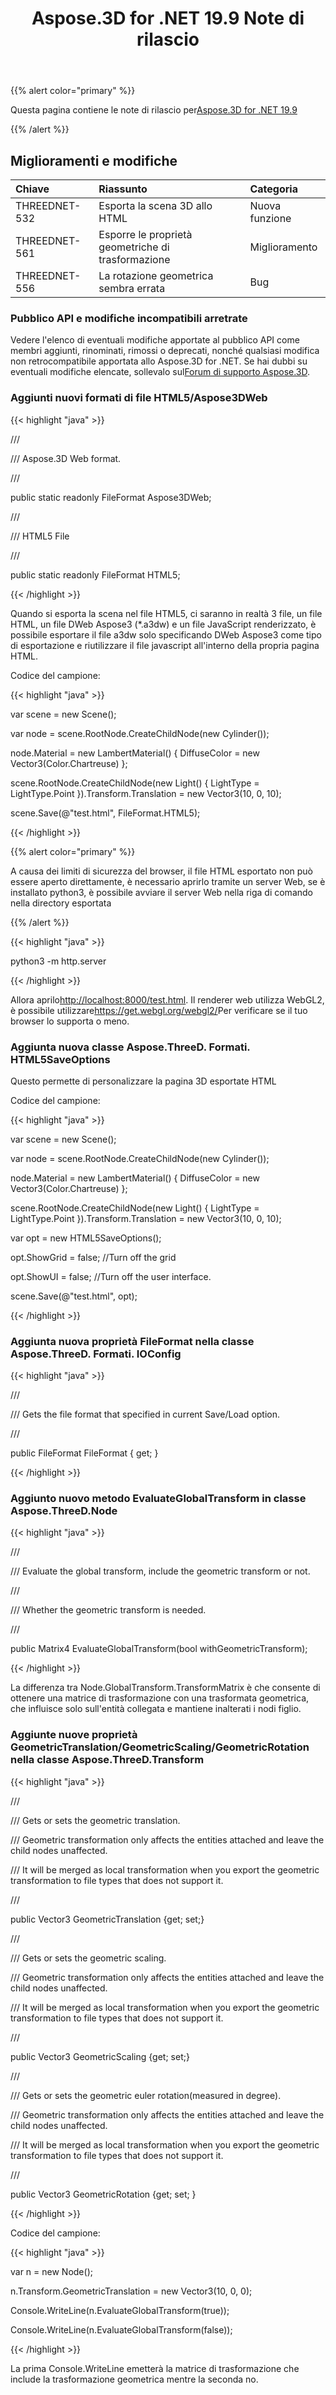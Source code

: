 ﻿---
title: Aspose.3D for .NET 19.9 Note di rilascio
type: docs
weight: 40
url: /it/net/aspose-3d-for-net-19-9-release-notes/
---
{{% alert color="primary" %}} 

Questa pagina contiene le note di rilascio per[Aspose.3D for .NET 19.9](/3d/it/net/aspose-3d-for-net-19-9-release-notes/)

{{% /alert %}} 
## **Miglioramenti e modifiche**

|**Chiave**|**Riassunto**|**Categoria**|
|:- |:- |:- |
|THREEDNET-532|Esporta la scena 3D allo HTML|Nuova funzione|
|THREEDNET-561|Esporre le proprietà geometriche di trasformazione|Miglioramento|
|THREEDNET-556|La rotazione geometrica sembra errata|Bug|
### **Pubblico API e modifiche incompatibili arretrate**
Vedere l'elenco di eventuali modifiche apportate al pubblico API come membri aggiunti, rinominati, rimossi o deprecati, nonché qualsiasi modifica non retrocompatibile apportata allo Aspose.3D for .NET. Se hai dubbi su eventuali modifiche elencate, sollevalo sul[Forum di supporto Aspose.3D](https://forum.aspose.com/c/3d).
### **Aggiunti nuovi formati di file HTML5/Aspose3DWeb**
{{< highlight "java" >}}

 /// <summary>

/// Aspose.3D Web format.

/// </summary>

public static readonly FileFormat Aspose3DWeb;

/// <summary>

/// HTML5 File

/// </summary>

public static readonly FileFormat HTML5;

{{< /highlight >}}

Quando si esporta la scena nel file HTML5, ci saranno in realtà 3 file, un file HTML, un file DWeb Aspose3 (*.a3dw) e un file JavaScript renderizzato, è possibile esportare il file a3dw solo specificando DWeb Aspose3 come tipo di esportazione e riutilizzare il file javascript all'interno della propria pagina HTML.

Codice del campione:

{{< highlight "java" >}}

 var scene = new Scene();

var node = scene.RootNode.CreateChildNode(new Cylinder());

node.Material = new LambertMaterial() { DiffuseColor = new Vector3(Color.Chartreuse) };

scene.RootNode.CreateChildNode(new Light() { LightType = LightType.Point }).Transform.Translation = new Vector3(10, 0, 10);

scene.Save(@"test.html", FileFormat.HTML5);

{{< /highlight >}}

{{% alert color="primary" %}} 

A causa dei limiti di sicurezza del browser, il file HTML esportato non può essere aperto direttamente, è necessario aprirlo tramite un server Web, se è installato python3, è possibile avviare il server Web nella riga di comando nella directory esportata

{{% /alert %}} 

{{< highlight "java" >}}

 python3 -m http.server

{{< /highlight >}}

Allora aprilo<http://localhost:8000/test.html>. Il renderer web utilizza WebGL2, è possibile utilizzare<https://get.webgl.org/webgl2/>Per verificare se il tuo browser lo supporta o meno.
### **Aggiunta nuova classe Aspose.ThreeD. Formati. HTML5SaveOptions**
Questo permette di personalizzare la pagina 3D esportate HTML

Codice del campione:

{{< highlight "java" >}}

 var scene = new Scene();

var node = scene.RootNode.CreateChildNode(new Cylinder());

node.Material = new LambertMaterial() { DiffuseColor = new Vector3(Color.Chartreuse) };

scene.RootNode.CreateChildNode(new Light() { LightType = LightType.Point }).Transform.Translation = new Vector3(10, 0, 10);

var opt = new HTML5SaveOptions();

opt.ShowGrid = false;  //Turn off the grid

opt.ShowUI = false; //Turn off the user interface.

scene.Save(@"test.html", opt);

{{< /highlight >}}
### **Aggiunta nuova proprietà FileFormat nella classe Aspose.ThreeD. Formati. IOConfig**
{{< highlight "java" >}}

 /// <summary>

/// Gets the file format that specified in current Save/Load option.

/// </summary>

public FileFormat FileFormat { get; }

{{< /highlight >}}
### **Aggiunto nuovo metodo EvaluateGlobalTransform in classe Aspose.ThreeD.Node**
{{< highlight "java" >}}

 /// <summary>

/// Evaluate the global transform, include the geometric transform or not.

/// </summary>

/// <param name="withGeometricTransform">Whether the geometric transform is needed.</param>

/// <returns></returns>

public Matrix4 EvaluateGlobalTransform(bool withGeometricTransform);

{{< /highlight >}}

La differenza tra Node.GlobalTransform.TransformMatrix è che consente di ottenere una matrice di trasformazione con una trasformata geometrica, che influisce solo sull'entità collegata e mantiene inalterati i nodi figlio.
### **Aggiunte nuove proprietà GeometricTranslation/GeometricScaling/GeometricRotation nella classe Aspose.ThreeD.Transform**
{{< highlight "java" >}}

 /// <summary>

/// Gets or sets the geometric translation. 

/// Geometric transformation only affects the entities attached and leave the child nodes unaffected.

/// It will be merged as local transformation when you export the geometric transformation to file types that does not support it.

/// </summary>

public Vector3 GeometricTranslation {get; set;}

/// <summary>

/// Gets or sets the geometric scaling. 

/// Geometric transformation only affects the entities attached and leave the child nodes unaffected.

/// It will be merged as local transformation when you export the geometric transformation to file types that does not support it.

/// </summary>

public Vector3 GeometricScaling {get; set;}

/// <summary>

/// Gets or sets the geometric euler rotation(measured in degree). 

/// Geometric transformation only affects the entities attached and leave the child nodes unaffected.

/// It will be merged as local transformation when you export the geometric transformation to file types that does not support it.

/// </summary>

public Vector3 GeometricRotation {get; set; }

{{< /highlight >}}

Codice del campione:

{{< highlight "java" >}}

 var n = new Node();

n.Transform.GeometricTranslation = new Vector3(10, 0, 0);

Console.WriteLine(n.EvaluateGlobalTransform(true));

Console.WriteLine(n.EvaluateGlobalTransform(false));

{{< /highlight >}}

La prima Console.WriteLine emetterà la matrice di trasformazione che include la trasformazione geometrica mentre la seconda no.
